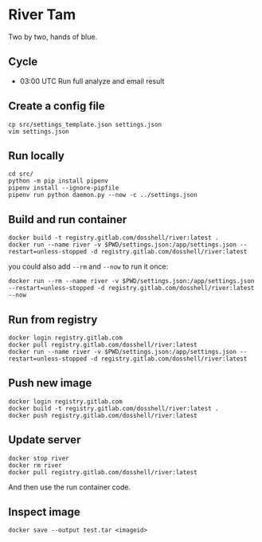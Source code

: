 # River Tam
Two by two, hands of blue.


## Cycle
- 03:00 UTC Run full analyze and email result


## Create a config file
```
cp src/settings_template.json settings.json
vim settings.json
```


## Run locally
```
cd src/
python -m pip install pipenv
pipenv install --ignore-pipfile
pipenv run python daemon.py --now -c ../settings.json
```


## Build and run container
```
docker build -t registry.gitlab.com/dosshell/river:latest .
docker run --name river -v $PWD/settings.json:/app/settings.json --restart=unless-stopped -d registry.gitlab.com/dosshell/river:latest
```

you could also add `--rm` and `--now` to run it once:
```
docker run --rm --name river -v $PWD/settings.json:/app/settings.json --restart=unless-stopped -d registry.gitlab.com/dosshell/river:latest --now
```


## Run from registry
```
docker login registry.gitlab.com
docker pull registry.gitlab.com/dosshell/river:latest
docker run --name river -v $PWD/settings.json:/app/settings.json --restart=unless-stopped -d registry.gitlab.com/dosshell/river:latest
```


## Push new image
```
docker login registry.gitlab.com
docker build -t registry.gitlab.com/dosshell/river:latest .
docker push registry.gitlab.com/dosshell/river:latest
```


## Update server
```
docker stop river
docker rm river
docker pull registry.gitlab.com/dosshell/river:latest
```
And then use the run container code.


## Inspect image
```
docker save --output test.tar <imageid>
```
